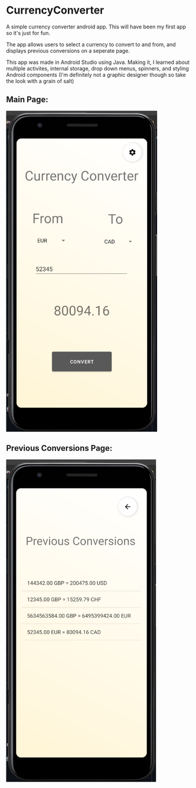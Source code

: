# CurrencyConverter
A simple currency converter android app. This will have been my first app so it's just for fun.

The app allows users to select a currency to convert to and from, and displays previous conversions on a seperate page.

This app was made in Android Studio using Java. Making it, I learned about multiple activites, internal storage,
drop down menus, spinners, and styling Android components (I'm definitely not a graphic designer though so take the look with a grain of salt)



## Main Page:
![](images/mainscreen.png)


## Previous Conversions Page:
![](images/previousconversions.png)
